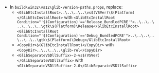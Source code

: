  * In `build\win32\vs12\glib-version-paths.props`, replace:
	* `<GlibEtcInstallRoot>..\..\..\..\vs$(VSVer)\$(Platform)</GlibEtcInstallRoot>` with
`<GlibEtcInstallRoot Condition="'$(Configuration)'=='Release_BundledPCRE'">..\..\..\..\..\..\..\gtk\$(Platform)\Release</GlibEtcInstallRoot>`
`<GlibEtcInstallRoot Condition="'$(Configuration)'=='Debug_BundledPCRE'">..\..\..\..\..\..\..\gtk\$(Platform)\Debug</GlibEtcInstallRoot>`
	* `<CopyDir>$(GlibEtcInstallRoot)</CopyDir>` with
`<CopyDir>..\..\..\..\glib-rel</CopyDir>`
	* `<GlibSeparateVSDllSuffix>-2-vs$(VSVer)</GlibSeparateVSDllSuffix>` with
`<GlibSeparateVSDllSuffix>-2.0</GlibSeparateVSDllSuffix>`
